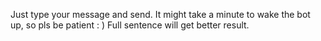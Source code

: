 Just type your message and send. It might take a minute to wake the bot up, so pls be patient : ) Full sentence will get better result.